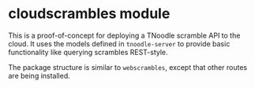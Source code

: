 # cloudscrambles module

This is a proof-of-concept for deploying a TNoodle scramble API to the cloud.
It uses the models defined in `tnoodle-server` to provide basic functionality like querying scrambles REST-style.

The package structure is similar to `webscrambles`, except that other routes are being installed.
